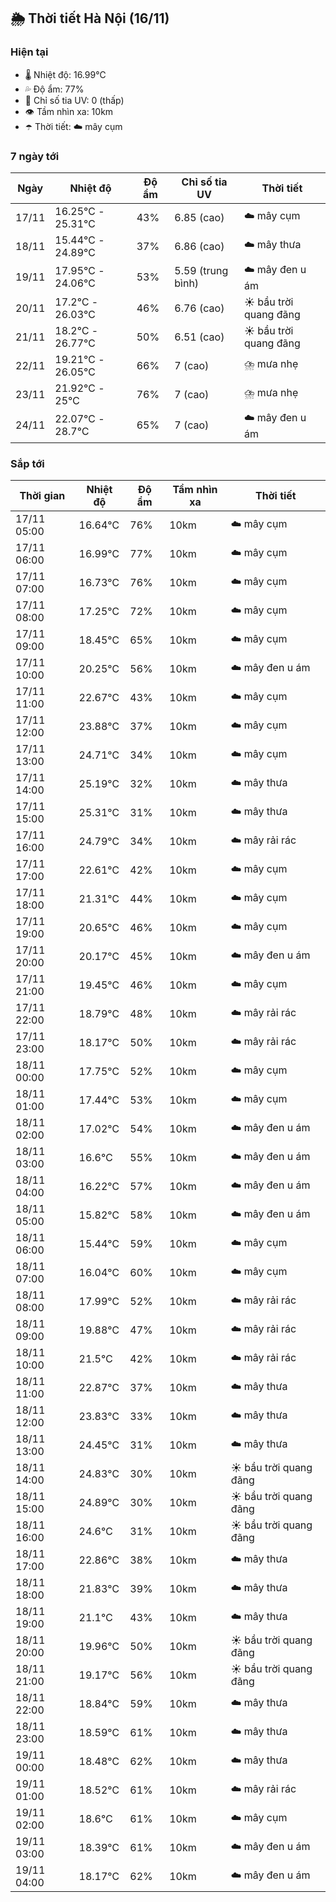 ## 🌦️ Thời tiết Hà Nội (16/11)

### Hiện tại

- 🌡️ Nhiệt độ: 16.99℃
- 💦 Độ ẩm: 77%
- 🌟 Chỉ số tia UV: 0 (thấp)
- 👁️ Tầm nhìn xa: 10km
- ☂️ Thời tiết: ☁️ mây cụm

### 7 ngày tới

| Ngày | Nhiệt độ | Độ ẩm | Chỉ số tia UV | Thời tiết |
| --- | --- | --- | --- | --- |
| 17/11 | 16.25℃ - 25.31℃ | 43% | 6.85 (cao) | ☁️ mây cụm |
| 18/11 | 15.44℃ - 24.89℃ | 37% | 6.86 (cao) | ☁️ mây thưa |
| 19/11 | 17.95℃ - 24.06℃ | 53% | 5.59 (trung bình) | ☁️ mây đen u ám |
| 20/11 | 17.2℃ - 26.03℃ | 46% | 6.76 (cao) | ☀️ bầu trời quang đãng |
| 21/11 | 18.2℃ - 26.77℃ | 50% | 6.51 (cao) | ☀️ bầu trời quang đãng |
| 22/11 | 19.21℃ - 26.05℃ | 66% | 7 (cao) | ⛈️ mưa nhẹ |
| 23/11 | 21.92℃ - 25℃ | 76% | 7 (cao) | ⛈️ mưa nhẹ |
| 24/11 | 22.07℃ - 28.7℃ | 65% | 7 (cao) | ☁️ mây đen u ám |

### Sắp tới

| Thời gian | Nhiệt độ | Độ ẩm | Tầm nhìn xa | Thời tiết |
| --- | --- | --- | --- | --- |
| 17/11 05:00 | 16.64℃ | 76% | 10km | ☁️ mây cụm |
| 17/11 06:00 | 16.99℃ | 77% | 10km | ☁️ mây cụm |
| 17/11 07:00 | 16.73℃ | 76% | 10km | ☁️ mây cụm |
| 17/11 08:00 | 17.25℃ | 72% | 10km | ☁️ mây cụm |
| 17/11 09:00 | 18.45℃ | 65% | 10km | ☁️ mây cụm |
| 17/11 10:00 | 20.25℃ | 56% | 10km | ☁️ mây đen u ám |
| 17/11 11:00 | 22.67℃ | 43% | 10km | ☁️ mây cụm |
| 17/11 12:00 | 23.88℃ | 37% | 10km | ☁️ mây cụm |
| 17/11 13:00 | 24.71℃ | 34% | 10km | ☁️ mây cụm |
| 17/11 14:00 | 25.19℃ | 32% | 10km | ☁️ mây thưa |
| 17/11 15:00 | 25.31℃ | 31% | 10km | ☁️ mây thưa |
| 17/11 16:00 | 24.79℃ | 34% | 10km | ☁️ mây rải rác |
| 17/11 17:00 | 22.61℃ | 42% | 10km | ☁️ mây cụm |
| 17/11 18:00 | 21.31℃ | 44% | 10km | ☁️ mây cụm |
| 17/11 19:00 | 20.65℃ | 46% | 10km | ☁️ mây cụm |
| 17/11 20:00 | 20.17℃ | 45% | 10km | ☁️ mây đen u ám |
| 17/11 21:00 | 19.45℃ | 46% | 10km | ☁️ mây cụm |
| 17/11 22:00 | 18.79℃ | 48% | 10km | ☁️ mây rải rác |
| 17/11 23:00 | 18.17℃ | 50% | 10km | ☁️ mây rải rác |
| 18/11 00:00 | 17.75℃ | 52% | 10km | ☁️ mây cụm |
| 18/11 01:00 | 17.44℃ | 53% | 10km | ☁️ mây cụm |
| 18/11 02:00 | 17.02℃ | 54% | 10km | ☁️ mây đen u ám |
| 18/11 03:00 | 16.6℃ | 55% | 10km | ☁️ mây đen u ám |
| 18/11 04:00 | 16.22℃ | 57% | 10km | ☁️ mây đen u ám |
| 18/11 05:00 | 15.82℃ | 58% | 10km | ☁️ mây đen u ám |
| 18/11 06:00 | 15.44℃ | 59% | 10km | ☁️ mây cụm |
| 18/11 07:00 | 16.04℃ | 60% | 10km | ☁️ mây cụm |
| 18/11 08:00 | 17.99℃ | 52% | 10km | ☁️ mây rải rác |
| 18/11 09:00 | 19.88℃ | 47% | 10km | ☁️ mây rải rác |
| 18/11 10:00 | 21.5℃ | 42% | 10km | ☁️ mây rải rác |
| 18/11 11:00 | 22.87℃ | 37% | 10km | ☁️ mây thưa |
| 18/11 12:00 | 23.83℃ | 33% | 10km | ☁️ mây thưa |
| 18/11 13:00 | 24.45℃ | 31% | 10km | ☁️ mây thưa |
| 18/11 14:00 | 24.83℃ | 30% | 10km | ☀️ bầu trời quang đãng |
| 18/11 15:00 | 24.89℃ | 30% | 10km | ☀️ bầu trời quang đãng |
| 18/11 16:00 | 24.6℃ | 31% | 10km | ☀️ bầu trời quang đãng |
| 18/11 17:00 | 22.86℃ | 38% | 10km | ☁️ mây thưa |
| 18/11 18:00 | 21.83℃ | 39% | 10km | ☁️ mây thưa |
| 18/11 19:00 | 21.1℃ | 43% | 10km | ☁️ mây thưa |
| 18/11 20:00 | 19.96℃ | 50% | 10km | ☀️ bầu trời quang đãng |
| 18/11 21:00 | 19.17℃ | 56% | 10km | ☀️ bầu trời quang đãng |
| 18/11 22:00 | 18.84℃ | 59% | 10km | ☁️ mây thưa |
| 18/11 23:00 | 18.59℃ | 61% | 10km | ☁️ mây thưa |
| 19/11 00:00 | 18.48℃ | 62% | 10km | ☁️ mây thưa |
| 19/11 01:00 | 18.52℃ | 61% | 10km | ☁️ mây rải rác |
| 19/11 02:00 | 18.6℃ | 61% | 10km | ☁️ mây cụm |
| 19/11 03:00 | 18.39℃ | 61% | 10km | ☁️ mây đen u ám |
| 19/11 04:00 | 18.17℃ | 62% | 10km | ☁️ mây đen u ám |
